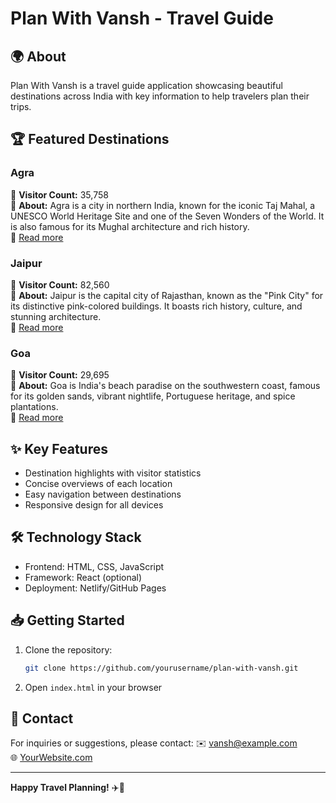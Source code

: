 # Plan With Vansh - Travel Guide

## 🌍 About
Plan With Vansh is a travel guide application showcasing beautiful destinations across India with key information to help travelers plan their trips.

## 🏆 Featured Destinations

### Agra
📌 **Visitor Count:** 35,758  
📍 **About:** Agra is a city in northern India, known for the iconic Taj Mahal, a UNESCO World Heritage Site and one of the Seven Wonders of the World. It is also famous for its Mughal architecture and rich history.  
🔗 [Read more](#)

### Jaipur
📌 **Visitor Count:** 82,560  
📍 **About:** Jaipur is the capital city of Rajasthan, known as the "Pink City" for its distinctive pink-colored buildings. It boasts rich history, culture, and stunning architecture.  
🔗 [Read more](#)

### Goa
📌 **Visitor Count:** 29,695  
📍 **About:** Goa is India's beach paradise on the southwestern coast, famous for its golden sands, vibrant nightlife, Portuguese heritage, and spice plantations.  
🔗 [Read more](#)

## ✨ Key Features
- Destination highlights with visitor statistics
- Concise overviews of each location
- Easy navigation between destinations
- Responsive design for all devices

## 🛠️ Technology Stack
- Frontend: HTML, CSS, JavaScript
- Framework: React (optional)
- Deployment: Netlify/GitHub Pages

## 📥 Getting Started
1. Clone the repository:
   ```bash
   git clone https://github.com/yourusername/plan-with-vansh.git
   ```
2. Open `index.html` in your browser

## 📧 Contact
For inquiries or suggestions, please contact:
✉️ vansh@example.com  
🌐 [YourWebsite.com](#)

---

**Happy Travel Planning!** ✈️🌴